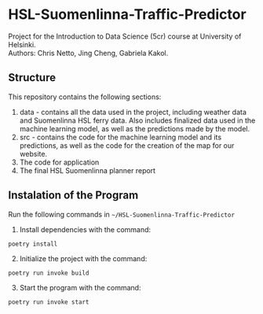 # HSL-Suomenlinna-Traffic-Predictor

Project for the Introduction to Data Science (5cr) course at University of Helsinki. <br/>
Authors: Chris Netto, Jing Cheng, Gabriela Kakol.

## Structure

This repository contains the following sections:

1. data - contains all the data used in the project, including weather data and Suomenlinna HSL ferry data. Also
   includes finalized data used in the machine learning model, as well as the predictions made by the model.
2. src - contains the code for the machine learning model and its predictions, as well as the code for the
   creation of the map for our website.
3. The code for application
4. The final HSL Suomenlinna planner report

## Instalation of the Program

Run the following commands in `~/HSL-Suomenlinna-Traffic-Predictor`

1. Install dependencies with the command:

```
poetry install
```

2. Initialize the project with the command:

```
poetry run invoke build
```

3. Start the program with the command:

```
poetry run invoke start
```
